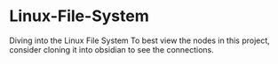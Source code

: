 # Linux-File-System
Diving into the Linux File System
To best view the nodes in this project, consider cloning it into obsidian to see the connections.
